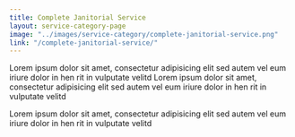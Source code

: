 ```yaml
---
title: Complete Janitorial Service
layout: service-category-page
image: "../images/service-category/complete-janitorial-service.png"
link: "/complete-janitorial-service/"
---
```


Lorem ipsum dolor sit amet, consectetur adipisicing elit sed autem vel eum iriure dolor in hen rit in vulputate velitd Lorem ipsum dolor sit amet, consectetur adipisicing elit sed autem vel eum iriure dolor in hen rit in vulputate velitd

Lorem ipsum dolor sit amet, consectetur adipisicing elit sed autem vel eum iriure dolor in hen rit in vulputate velitd